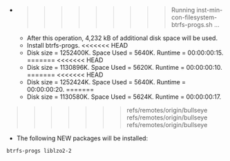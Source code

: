 * >>>>>>>>> Running inst-min-con-filesystem-btrfs-progs.sh ...
  * After this operation, 4,232 kB of additional disk space will be used.
  * Install btrfs-progs.
<<<<<<< HEAD
  * Disk size = 1252400K. Space Used = 5640K. Runtime = 00:00:00:15.
=======
<<<<<<< HEAD
  * Disk size = 1130896K. Space Used = 5620K. Runtime = 00:00:00:10.
=======
<<<<<<< HEAD
  * Disk size = 1252424K. Space Used = 5640K. Runtime = 00:00:00:20.
=======
  * Disk size = 1130580K. Space Used = 5624K. Runtime = 00:00:00:17.
>>>>>>> refs/remotes/origin/bullseye
>>>>>>> refs/remotes/origin/bullseye
>>>>>>> refs/remotes/origin/bullseye
  * The following NEW packages will be installed:
  ```bash
btrfs-progs liblzo2-2
  ```
